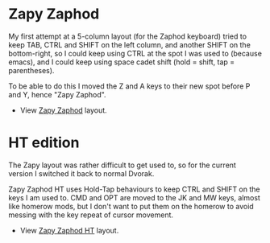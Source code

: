 Zapy Zaphod
===========

My first attempt at a 5-column layout (for the Zaphod keyboard) tried to keep TAB,
CTRL and SHIFT on the left column, and another SHIFT on the bottom-right, so I could
keep using CTRL at the spot I was used to (because emacs), and I could keep using
space cadet shift (hold = shift, tap = parentheses).

To be able to do this I moved the Z and A keys to their new spot before P and Y, hence
"Zapy Zaphod".

- View [Zapy Zaphod](http://www.keyboard-layout-editor.com/#/gists/501cd646581c0000dc21653dd3473a46) layout.

HT edition
==========

The Zapy layout was rather difficult to get used to, so for the current version I
switched it back to normal Dvorak.

Zapy Zaphod HT uses Hold-Tap behaviours to keep CTRL and SHIFT on the keys I am used
to.  CMD and OPT are moved to the JK and MW keys, almost like homerow mods, but I
don't want to put them on the homerow to avoid messing with the key repeat of cursor
movement.

- View [Zapy Zaphod HT](http://www.keyboard-layout-editor.com/#/gists/752ec9a82ab25cf6641da6577c004959) layout.
